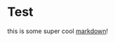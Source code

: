 # Test

this is some super cool [markdown](https://www.markdownguide.org/)!

<!-- This is a Comment -->
<!-- 
  Tags: 
    mongoose,
    javascript
-->
<!-- Tags: node, mongodb -->
<!-- Published: -->
<!-- Updated: -->